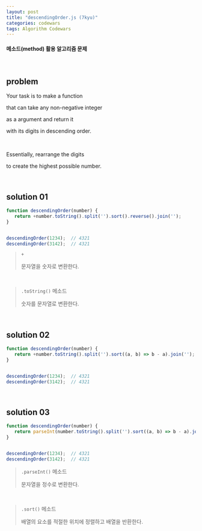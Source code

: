 ```yaml
---
layout: post
title: "descendingOrder.js (7kyu)"
categories: codewars
tags: Algorithm Codewars
---
```


#### 메소드(method) 활용 알고리즘 문제

<br>

## problem

Your task is to make a function

that can take any non-negative integer

as a argument and return it

with its digits in descending order.

<br>

Essentially, rearrange the digits

to create the highest possible number.

<br>

## solution 01

```javascript
function descendingOrder(number) {
   return +number.toString().split('').sort().reverse().join('');
}


descendingOrder(1234);	// 4321
descendingOrder(3142);	// 4321
```

> `+`
>
> 문자열을 숫자로 변환한다.

<br>

> `.toString()` 메소드
>
> 숫자를 문자열로 변환한다.

<br>

## solution 02

```javascript
function descendingOrder(number) {
   return +number.toString().split('').sort((a, b) => b - a).join('');
}


descendingOrder(1234);	// 4321
descendingOrder(3142);	// 4321
```

<br>

## solution 03

```javascript
function descendingOrder(number) {
   return parseInt(number.toString().split('').sort((a, b) => b - a).join(''));
}


descendingOrder(1234);	// 4321
descendingOrder(3142);	// 4321
```

> `.parseInt()` 메소드
>
> 문자열을 정수로 변환한다.

<br>

> `.sort()` 메소드
>
> 배열의 요소를 적절한 위치에 정렬하고 배열을 반환한다.

<br>